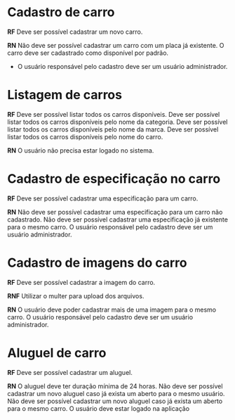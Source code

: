 # Cadastro de carro

**RF**
Deve ser possível cadastrar um novo carro.

**RN**
Não deve ser possível cadastrar um carro com um placa já existente.
O carro deve ser cadastrado como disponível por padrão.
* O usuário responsável pelo cadastro deve ser um usuário administrador.


# Listagem de carros

**RF**
Deve ser possível listar todos os carros disponíveis.
Deve ser possível listar todos os carros disponíveis pelo nome da categoria.
Deve ser possível listar todos os carros disponíveis pelo nome da marca.
Deve ser possível listar todos os carros disponíveis pelo nome do carro.

**RN**
O usuário não precisa estar logado no sistema.


# Cadastro de especificação no carro

**RF**
Deve ser possível cadastrar uma especificação para um carro.

**RN**
Não deve ser possível cadastrar uma especificação para um carro não cadastrado.
Não deve ser possível cadastrar uma especificação já existente para o mesmo carro.
O usuário responsável pelo cadastro deve ser um usuário administrador.


# Cadastro de imagens do carro

**RF**
Deve ser possível cadastrar a imagem do carro.

**RNF**
Utilizar o multer para upload dos arquivos.

**RN**
O usuário deve poder cadastrar mais de uma imagem para o mesmo carro.
O usuário responsável pelo cadastro deve ser um usuário administrador.


# Aluguel de carro

**RF**
Deve ser possível cadastrar um aluguel.

**RN**
O aluguel deve ter duração mínima de 24 horas.
Não deve ser possível cadastrar um novo aluguel caso já exista um aberto para o mesmo usuário.
Não deve ser possível cadastrar um novo aluguel caso já exista um aberto para o mesmo carro.
O usuário deve estar logado na aplicação